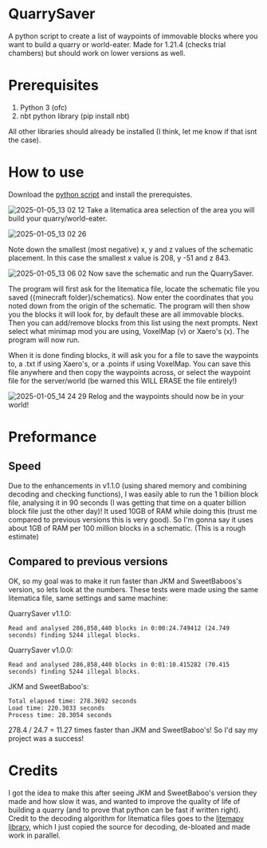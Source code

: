 # QuarrySaver
A python script to create a list of waypoints of immovable blocks where you want to build a quarry or world-eater. Made for 1.21.4 (checks trial chambers) but should work on lower versions as well.

# Prerequisites
1. Python 3 (ofc)
2. nbt python library (pip install nbt)

All other libraries should already be installed (I think, let me know if that isnt the case).

# How to use
Download the [python script](QuarrySaver.py) and install the prerequistes.

![2025-01-05_13 02 12](https://github.com/user-attachments/assets/5cc1d6a8-b7a8-483b-8d40-e52d30437d31)
Take a litematica area selection of the area you will build your quarry/world-eater.

![2025-01-05_13 02 26](https://github.com/user-attachments/assets/781528e5-336b-4c75-aadf-1e2287429b0f) 

Note down the smallest (most negative) x, y and z values of the schematic placement.
In this case the smallest x value is 208, y -51 and z 843.

![2025-01-05_13 06 02](https://github.com/user-attachments/assets/e2e1d250-a4a5-4120-8217-53f026d1cba9)
Now save the schematic and run the QuarrySaver.

The program will first ask for the litematica file, locate the schematic file you saved ({minecraft folder}/schematics).
Now enter the coordinates that you noted down from the origin of the schematic.
The program will then show you the blocks it will look for, by default these are all immovable blocks.
Then you can add/remove blocks from this list using the next prompts.
Next select what minimap mod you are using, VoxelMap (v) or Xaero's (x).
The program will now run.

When it is done finding blocks, it will ask you for a file to save the waypoints to, a .txt if using Xaero's, or a .points if using VoxelMap.
You can save this file anywhere and then copy the waypoints across, or select the waypoint file for the server/world (be warned this WILL ERASE the file entirely!)

![2025-01-05_14 24 29](https://github.com/user-attachments/assets/316e9111-cfc8-409f-b127-c6744486ee93)
Relog and the waypoints should now be in your world!

# Preformance
## Speed
Due to the enhancements in v1.1.0 (using shared memory and combining decoding and checking functions), I was easily able to run the 1 billion block file, analysing it in 90 seconds (I was getting that time on a quater billion block file just the other day)! It used 10GB of RAM while doing this (trust me compared to previous versions this is very good). So I'm gonna say it uses about 1GB of RAM per 100 million blocks in a schematic. (This is a rough estimate)

## Compared to previous versions
OK, so my goal was to make it run faster than JKM and SweetBaboos's version, so lets look at the numbers. These tests were made using the same litematica file, same settings and same machine:

QuarrySaver v1.1.0:
```
Read and analysed 286,858,440 blocks in 0:00:24.749412 (24.749 seconds) finding 5244 illegal blocks.
```
QuarrySaver v1.0.0:
```
Read and analysed 286,858,440 blocks in 0:01:10.415282 (70.415 seconds) finding 5244 illegal blocks.
```
JKM and SweetBaboo's:   
```
Total elapsed time: 278.3692 seconds
Load time: 220.3033 seconds
Process time: 28.3054 seconds
```
278.4 / 24.7 = 11.27 times faster than JKM and SweetBaboo's! So I'd say my project was a success!

# Credits
I got the idea to make this after seeing JKM and SweetBaboo's version they made and how slow it was, and wanted to improve the quality of life of building a quarry (and to prove that python can be fast if written right).  
Credit to the decoding algorithm for litematica files goes to the [litemapy library](https://pypi.org/project/litemapy/), which I just copied the source for decoding, de-bloated and made work in parallel.
